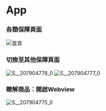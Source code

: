 # App

### 各類保障頁面
![首頁](https://github.com/user-attachments/assets/1d3ec49a-f3ac-41cd-b7ed-836c84963bff)


### 切換至其他保障頁面
![S__207904778_0](https://github.com/user-attachments/assets/d00126e3-8029-4066-9e1c-185bd998dd09)
![S__207904777_0](https://github.com/user-attachments/assets/dbd4cb29-00c9-415f-9a1a-608c23eaffbc)

### 瞭解商品：開啟Webview
![S__207904775_0](https://github.com/user-attachments/assets/cc100725-667b-427c-afb6-79ee05b00bad)

